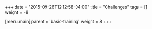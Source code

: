 +++
date = "2015-09-26T12:12:58-04:00"
title = "Challenges"
tags = []
weight = -8

[menu.main]
  parent = 'basic-training'
  weight = 8
+++
